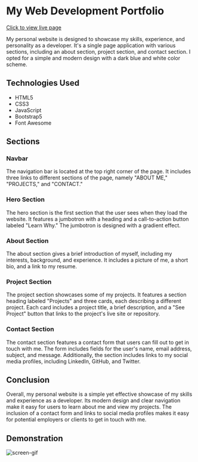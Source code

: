 # My Web Development Portfolio

[Click to view live page](https://pchandler858.github.io/My-Portfolio/)

My personal website is designed to showcase my skills, experience, and personality as a developer. It's a single page application with various sections, including an about section, project section, and contact section. I opted for a simple and modern design with a dark blue and white color scheme.

## Technologies Used

- HTML5
- CSS3
- JavaScript
- Bootstrap5
- Font Awesome

## Sections

### Navbar

The navigation bar is located at the top right corner of the page. It includes three links to different sections of the page, namely "ABOUT ME," "PROJECTS," and "CONTACT."

### Hero Section

The hero section is the first section that the user sees when they load the website. It features a jumbotron with a heading and a call-to-action button labeled "Learn Why." The jumbotron is designed with a gradient effect.

### About Section

The about section gives a brief introduction of myself, including my interests, background, and experience. It includes a picture of me, a short bio, and a link to my resume.

### Project Section

The project section showcases some of my projects. It features a section heading labeled "Projects" and three cards, each describing a different project. Each card includes a project title, a brief description, and a "See Project" button that links to the project's live site or repository.

### Contact Section

The contact section features a contact form that users can fill out to get in touch with me. The form includes fields for the user's name, email address, subject, and message. Additionally, the section includes links to my social media profiles, including LinkedIn, GitHub, and Twitter.

## Conclusion

Overall, my personal website is a simple yet effective showcase of my skills and experience as a developer. Its modern design and clear navigation make it easy for users to learn about me and view my projects. The inclusion of a contact form and links to social media profiles makes it easy for potential employers or clients to get in touch with me.

## Demonstration

![screen-gif](/assets/demo1.gif)
